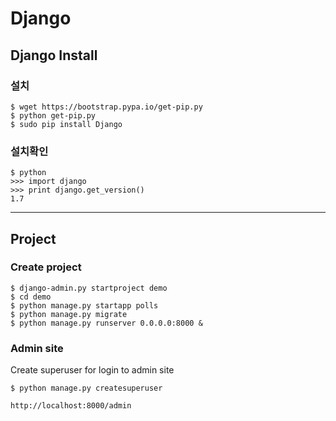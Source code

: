 Django
======

Django Install
--------------

### 설치
```
$ wget https://bootstrap.pypa.io/get-pip.py
$ python get-pip.py
$ sudo pip install Django
```

### 설치확인
```
$ python 
>>> import django
>>> print django.get_version()
1.7
```

---

Project
-------

### Create project
```
$ django-admin.py startproject demo
$ cd demo
$ python manage.py startapp polls
$ python manage.py migrate
$ python manage.py runserver 0.0.0.0:8000 &
```

### Admin site

Create superuser for login to admin site
```
$ python manage.py createsuperuser
```

```
http://localhost:8000/admin
```
